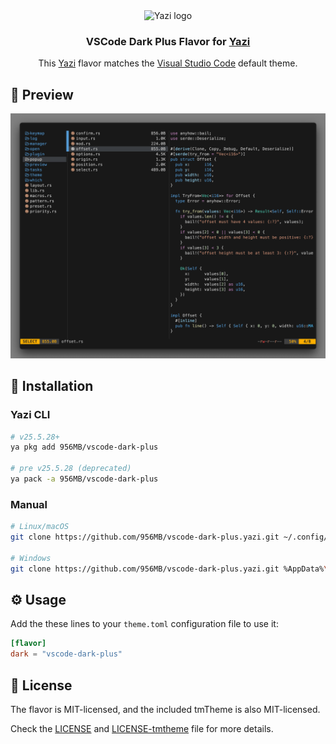 <div align="center">
<img src="https://github.com/sxyazi/yazi/blob/main/assets/logo.png?raw=true" alt="Yazi logo" width="20%">
<h3>
	VSCode Dark Plus Flavor for <a href="https://github.com/sxyazi/yazi">Yazi</a>
</h3>
<a>
	This <a href="https://github.com/sxyazi/yazi">Yazi</a>  flavor matches the <a href="https://code.visualstudio.com/">Visual Studio Code</a> default theme.
</a>
</div>

## 👀 Preview

<img src="./preview.png" width="600" />

## 🎨 Installation

### Yazi CLI

```bash
# v25.5.28+
ya pkg add 956MB/vscode-dark-plus

# pre v25.5.28 (deprecated)
ya pack -a 956MB/vscode-dark-plus
```

### Manual

```bash
# Linux/macOS
git clone https://github.com/956MB/vscode-dark-plus.yazi.git ~/.config/yazi/flavors/vscode-dark-plus.yazi

# Windows
git clone https://github.com/956MB/vscode-dark-plus.yazi.git %AppData%\yazi\config\flavors\vscode-dark-plus.yazi
```

## ⚙️ Usage

Add the these lines to your `theme.toml` configuration file to use it:

```toml
[flavor]
dark = "vscode-dark-plus"
```

## 📜 License

The flavor is MIT-licensed, and the included tmTheme is also MIT-licensed.

Check the [LICENSE](LICENSE) and [LICENSE-tmtheme](LICENSE-tmtheme) file for more details.
